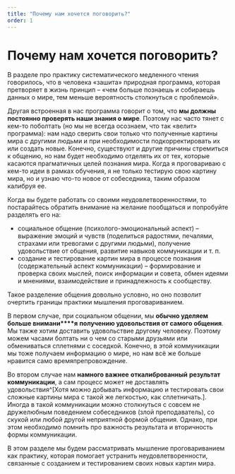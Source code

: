```yaml
---
title: "Почему нам хочется поговорить?"
order: 1
---
```


# Почему нам хочется поговорить?

В разделе про практику систематического медленного чтения говорилось, что в человека «зашита» природная программа, которая претворяет в жизнь принцип – «чем больше познаешь и собираешь данных о мире, тем меньше вероятность столкнуться с проблемой».

Другая встроенная в нас программа говорит о том, что **мы должны постоянно проверять наши знания о мире**. Поэтому нас часто тянет с кем-то поболтать (но мы не всегда осознаем, что так «велит» программа): нам надо сверить свои только что полученные картины мира с другими людьми и при необходимости подкорректировать их или создать новые. Конечно, существуют и другие причины стремиться к общению, но нам будет необходимо отделять их от тех, которые касаются прагматичных целей познания мира. Когда я проговариваю с кем-то идеи в рамках обучения, я не только тестирую свою картину мира, но и узнаю что-то новое от собеседника, таким образом калибруя ее.

Когда вы будете работать со своими неудовлетворенностями, то постарайтесь обратить внимание на желание пообщаться и попробуйте разделять его на:

* социальное общение (психолого-эмоциональный аспект) – выражение эмоций и чувств (поделиться радостями, печалями, страхами или тревогами с другими людьми), получение удовольствие от общения, развитие навыков коммуникации и т. п.
* создание и тестирование картин мира в процессе познания (содержательный аспект коммуникации) – формирование и проверка своих мыслей, поиск информации и совета, обмен идеями и мнениями, взаимодействие и принадлежность к сообществу.

Такое разделение общения довольно условно, но оно позволит очертить границы практики мышления проговариванием.

В первом случае, при социальном общении, мы **обычно уделяем больше внимани****я** **получению удовольствия от самого общения**. Мы также хотим доставить удовольствие другому человеку. Поэтому можем часами болтать ни о чем со старыми друзьями или обмениваться сплетнями с соседкой. Конечно, в этой коммуникации мы тоже получаем информацию о мире, но нам всё же больше нравится само времяпрепровождение.

Во втором случае нам **намного важнее** **откалиброванный** **результат коммуникации**, а сам процесс может не доставлять удовольствия^[Хотя можно добывать информацию и тестировать свои сложные картины мира с такой же легкостью, как сплетничать.]. Иногда в такой коммуникации можно столкнуться с совсем не дружелюбным поведением собеседников (злой преподаватель), со скукой или любой другой неприятной формой общения. Однако, при этом необходимо помнить про важность результата и вторичность формы коммуникации.

В этом разделе мы будем рассматривать мышление проговариванием как практику, которая помогает устранить неудовлетворенности, связанные с созданием и тестированием своих новых картин мира.